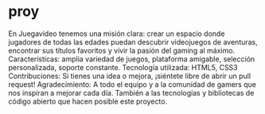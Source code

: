 # proy  
En Juegavideo tenemos una misión clara: crear un espacio donde jugadores de todas las edades puedan descubrir videojuegos de aventuras, encontrar sus títulos favoritos y vivir la pasión del gaming al máximo.
Características: amplia variedad de juegos, plataforma amigable, selección personalizada, soporte constante.
Tecnología utilizada: HTML5, CSS3
Contribuciones: Si tienes una idea o mejora, ¡siéntete libre de abrir un pull request!
Agradecimiento: A todo el equipo y a la comunidad de gamers que nos inspiran a mejorar cada día. También a las tecnologías y bibliotecas de código abierto que hacen posible este proyecto.
